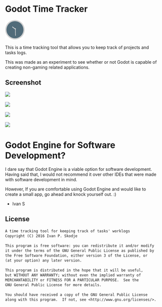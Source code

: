 # Godot Time Tracker
![](icon.png)

This is a time tracking tool that allows you to keep track of projects and tasks logs.

This was made as an experiment to see whether or not Godot is capable of creating non-gaming related applications.


## Screenshot
![](http://i.imgur.com/xwQFfrL.png)

![](http://i.imgur.com/kQCrguk.png)

![](http://i.imgur.com/3Bu5ymp.png)

![](http://i.imgur.com/dLjrstx.png)


# Godot Engine for Software Development?
I dare say that Godot Engine is a viable option for software development. Having said that, I would not recommend it over other IDEs that were made with software development in mind.

However, If you are comfortable using Godot Engine and would like to create a small app, go ahead and knock yourself out. :)

- Ivan S

## License

    A time tracking tool for keeping track of tasks' worklogs
    Copyright (C) 2016 Ivan P. Skodje

    This program is free software: you can redistribute it and/or modify
    it under the terms of the GNU General Public License as published by
    the Free Software Foundation, either version 3 of the License, or
    (at your option) any later version.

    This program is distributed in the hope that it will be useful,
    but WITHOUT ANY WARRANTY; without even the implied warranty of
    MERCHANTABILITY or FITNESS FOR A PARTICULAR PURPOSE.  See the
    GNU General Public License for more details.

    You should have received a copy of the GNU General Public License
    along with this program.  If not, see <http://www.gnu.org/licenses/>.
